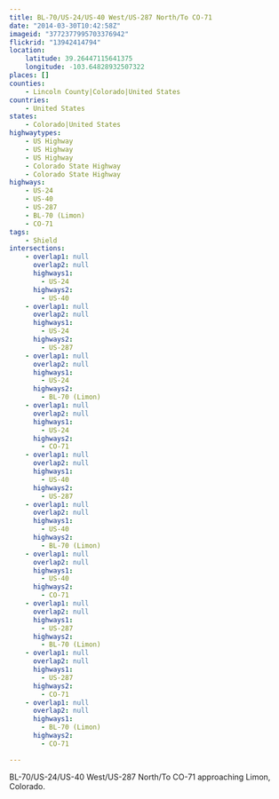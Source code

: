 ```yaml
---
title: BL-70/US-24/US-40 West/US-287 North/To CO-71
date: "2014-03-30T10:42:58Z"
imageid: "3772377995703376942"
flickrid: "13942414794"
location:
    latitude: 39.26447115641375
    longitude: -103.64828932507322
places: []
counties:
    - Lincoln County|Colorado|United States
countries:
    - United States
states:
    - Colorado|United States
highwaytypes:
    - US Highway
    - US Highway
    - US Highway
    - Colorado State Highway
    - Colorado State Highway
highways:
    - US-24
    - US-40
    - US-287
    - BL-70 (Limon)
    - CO-71
tags:
    - Shield
intersections:
    - overlap1: null
      overlap2: null
      highways1:
        - US-24
      highways2:
        - US-40
    - overlap1: null
      overlap2: null
      highways1:
        - US-24
      highways2:
        - US-287
    - overlap1: null
      overlap2: null
      highways1:
        - US-24
      highways2:
        - BL-70 (Limon)
    - overlap1: null
      overlap2: null
      highways1:
        - US-24
      highways2:
        - CO-71
    - overlap1: null
      overlap2: null
      highways1:
        - US-40
      highways2:
        - US-287
    - overlap1: null
      overlap2: null
      highways1:
        - US-40
      highways2:
        - BL-70 (Limon)
    - overlap1: null
      overlap2: null
      highways1:
        - US-40
      highways2:
        - CO-71
    - overlap1: null
      overlap2: null
      highways1:
        - US-287
      highways2:
        - BL-70 (Limon)
    - overlap1: null
      overlap2: null
      highways1:
        - US-287
      highways2:
        - CO-71
    - overlap1: null
      overlap2: null
      highways1:
        - BL-70 (Limon)
      highways2:
        - CO-71

---
```

BL-70/US-24/US-40 West/US-287 North/To CO-71 approaching Limon, Colorado.